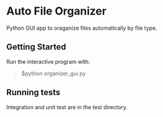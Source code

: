 # Auto File Organizer

Python GUI app to oraganize files automatically by file type.

## Getting Started

Run the interactive program with:

>$python organizer_gui.py

## Running tests

Integration and unit test are in the test directory. 
